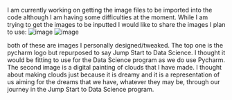 I am currently working on getting the image files to be imported into the code although I am having some difficulties at the moment.
While I am trying to get the images to be inputted I would like to share the images I plan to use:
![image](https://user-images.githubusercontent.com/67992204/87884923-aae13f80-c9df-11ea-88dd-ac10d1c29fae.png)
![image](https://user-images.githubusercontent.com/67992204/87884927-b2084d80-c9df-11ea-90ba-09194bf43c46.png)

both of these are images I personally designed/tweaked. The top one is the pycharm logo but repurposed to say Jump Start to Data Science. I thought it would be fitting to use for the Data Science program as we do use Pycharm. The second image is a digital painting of clouds that I have made. I thought about making clouds just because it is dreamy and it is a representation of us aiming for the dreams that we have, whatever they may be, through our journey in the Jump Start to Data Science program.
